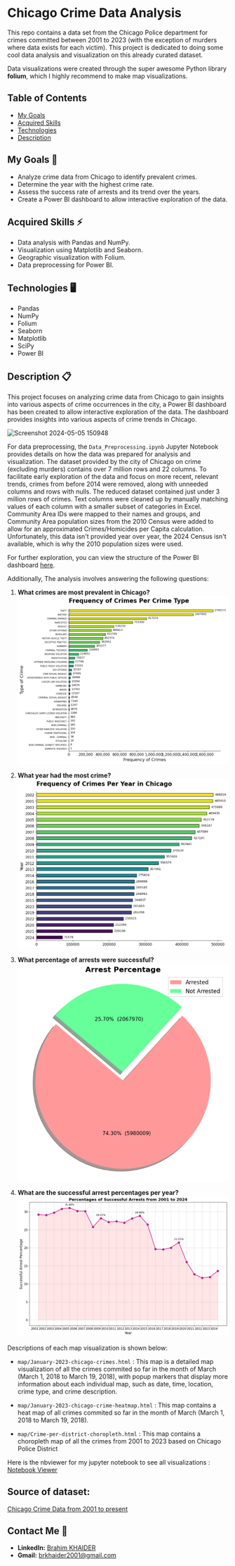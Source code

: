 # Chicago Crime Data Analysis

This repo contains a data set from the Chicago Police department for crimes committed between 2001 to 2023 (with the exception of murders where data exists for each victim). This project is dedicated to doing some cool data analysis and visualization on this already curated dataset.

Data visualizations were created through the super awesome Python library **folium**, which I highly recommend to make map visualizations.

## Table of Contents
- [My Goals](#my-goals)
- [Acquired Skills](#acquired-skills)
- [Technologies](#technologies)
- [Description](#description)

## My Goals 🎯
- Analyze crime data from Chicago to identify prevalent crimes.
- Determine the year with the highest crime rate.
- Assess the success rate of arrests and its trend over the years.
- Create a Power BI dashboard to allow interactive exploration of the data.

## Acquired Skills ⚡
- Data analysis with Pandas and NumPy.
- Visualization using Matplotlib and Seaborn.
- Geographic visualization with Folium.
- Data preprocessing for Power BI.

## Technologies 🖥️
- Pandas
- NumPy
- Folium
- Seaborn
- Matplotlib
- SciPy
- Power BI

## Description 📋

This project focuses on analyzing crime data from Chicago to gain insights into various aspects of crime occurrences in the city, a Power BI dashboard has been created to allow interactive exploration of the data. The dashboard provides insights into various aspects of crime trends in Chicago.

<img width="606" alt="Screenshot 2024-05-05 150948" src="https://github.com/bilalfatian/Chicago-Crime-Data-Analysis/assets/92918987/3fc6222a-d624-43db-b0db-8cb7d5521248">

For data preprocessing, the `Data_Preprocessing.ipynb` Jupyter Notebook provides details on how the data was prepared for analysis and visualization. The dataset provided by the city of Chicago on crime (excluding murders) contains over 7 million rows and 22 columns. To facilitate early exploration of the data and focus on more recent, relevant trends, crimes from before 2014 were removed, along with unneeded columns and rows with nulls. The reduced dataset contained just under 3 million rows of crimes. Text columns were cleaned up by manually matching values of each column with a smaller subset of categories in Excel. Community Area IDs were mapped to their names and groups, and Community Area population sizes from the 2010 Census were added to allow for an approximated Crimes/Homicides per Capita calculation. Unfortunately, this data isn't provided year over year, the 2024 Census isn't available, which is why the 2010 population sizes were used.

For further exploration, you can view the structure of the Power BI dashboard [here](https://github.com/bilalfatian/Chicago-Crime-Data-Analysis/blob/main/Chicago_Crime_Dashboard.pdf).


Additionally, The analysis involves answering the following questions:

1. **What crimes are most prevalent in Chicago?**
   ![Frequency of Crimes Per Crime Type](./Images/Frequency%20of%20Crimes%20Per%20Crime%20Type.png)

2. **What year had the most crime?**
   ![Frequency of Crimes Per Year in Chicago](./Images/Frequency%20of%20Crimes%20Per%20Year%20in%20Chicago.png)

3. **What percentage of arrests were successful?**
   ![Arrest Percentage](./Images/Arrest%20Percentage.png)

4. **What are the successful arrest percentages per year?**
   ![Percentages of Successful Arrests from 2001 to 2024](./Images/Percentages%20of%20Successful%20Arrests%20from%202001%20to%202024.png)



Descriptions of each map visualization is shown below:

- `map/January-2023-chicago-crimes.html` : This map is a detailed map visualization of all the crimes commited so far in the month of March (March 1, 2018 to March 19, 2018), with popup markers that display more information about each individual map, such as date, time, location, crime type, and crime description.
  
- `map/January-2023-chicago-crime-heatmap.html` : This map contains a heat map of all crimes commited so far in the month of March (March 1, 2018 to March 19, 2018).
  
- `map/Crime-per-district-choropleth.html` : This map contains a choropleth map of all the crimes from 2001 to 2023 based on Chicago Police District
 
Here is the nbviewer for my jupyter notebook to see all visualizations : [Notebook Viewer](https://nbviewer.org/github/bilalfatian/Chicago-Crime-Data-Analysis/blob/main/Chicago-Crime-Data-Analysis.ipynb)

## Source of dataset:
[Chicago Crime Data from 2001 to present](https://data.cityofchicago.org/Public-Safety/Crimes-2001-to-present/ijzp-q8t2)


## Contact Me 📨

- **LinkedIn:** [Brahim KHAIDER]((https://www.linkedin.com/in/brahim-khaider-a54393263/))
- **Gmail:** [brkhaider2001@gmail.com](mailto:brkhaider2001@gmail.com)

